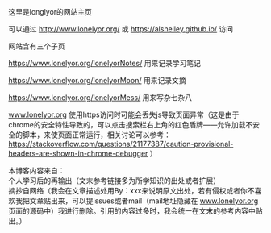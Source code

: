 这里是longlyor的网站主页

可以通过 http://www.lonelyor.org/ 或 https://alshelley.github.io/ 访问 

网站含有三个子页

https://www.lonelyor.org/lonelyorNotes/  用来记录学习笔记

https://www.lonelyor.org/lonelyorMoon/   用来记录文摘

https://www.lonelyor.org/lonelyorMess/   用来写杂七杂八

www.lonelyor.org 使用https访问时可能会丢失js导致页面异常（这是由于chrome的安全特性导致的，可以点击搜索栏右上角的红色盾牌——允许加载不安全的脚本，来使页面正常运行，相关讨论可以参考： https://stackoverflow.com/questions/21177387/caution-provisional-headers-are-shown-in-chrome-debugger ）    

本博客内容来自：    
个人学习后的再输出（文末参考链接多为所学知识的出处或者扩展）    
摘抄自网络（我会在文章描述处用By：xxx来说明原文出处，若有侵权或者你不喜欢我把文章贴出来，可以提issues或者mail（mail地址隐藏在 www.lonelyor.org 页面的源码中）我进行删除。引用的内容过多时，我会统一在文末的参考内容中贴出。）    

